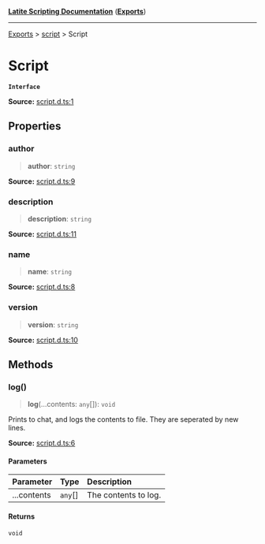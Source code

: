 [**Latite Scripting Documentation**](../../README.md) ([**Exports**](../../exports.md))

---

[Exports](../../exports.md) > [script](../index.md) > Script

# Script

**`Interface`**

**Source:** [script.d.ts:1](https://github.com/LatiteScripting/latitescripting.github.io/blob/0268f00/definitions/script.d.ts#L1)

## Properties

### author

> **author**: `string`

**Source:** [script.d.ts:9](https://github.com/LatiteScripting/latitescripting.github.io/blob/0268f00/definitions/script.d.ts#L9)

### description

> **description**: `string`

**Source:** [script.d.ts:11](https://github.com/LatiteScripting/latitescripting.github.io/blob/0268f00/definitions/script.d.ts#L11)

### name

> **name**: `string`

**Source:** [script.d.ts:8](https://github.com/LatiteScripting/latitescripting.github.io/blob/0268f00/definitions/script.d.ts#L8)

### version

> **version**: `string`

**Source:** [script.d.ts:10](https://github.com/LatiteScripting/latitescripting.github.io/blob/0268f00/definitions/script.d.ts#L10)

## Methods

### log()

> **log**(...contents: `any`[]): `void`

Prints to chat, and logs the contents to file. They are seperated by new lines.

**Source:** [script.d.ts:6](https://github.com/LatiteScripting/latitescripting.github.io/blob/0268f00/definitions/script.d.ts#L6)

#### Parameters

| Parameter   | Type    | Description          |
| :---------- | :------ | :------------------- |
| ...contents | `any`[] | The contents to log. |

#### Returns

`void`
